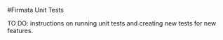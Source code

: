 #Firmata Unit Tests

TO DO: instructions on running unit tests and creating new tests for new
features.
